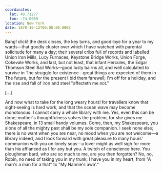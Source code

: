 ```yaml
---
coordinates:
  lat: 40.71277
  lon: -74.0059
location: New York
date: 1878-10-12T00:00:00.000Z
---
```


Bang! click! the desk closes, the key turns, and good-bye for a year to my wards—that goodly cluster over which I have watched with parental solicitude for many a day; their several cribs full of records and labelled Union Iron Mills, Lucy Furnaces, Keystone Bridge Works, Union Forge, Cokevale Works, and last, but not least, that infant Hercules, the Edgar Thomson Steel Rail Works—good lusty bairns all, and well calculated to survive in The struggle for existence—great things are expected of them in The future, but for the present I bid them farewell; I'm off for a holiday, and the rise and fall of iron and steel "affecteth me not."

\[...\]

And now what to take for the long weary hours! for travellers know that sight-seeing is hard work, and that the ocean wave may become monotonous. I cannot carry a whole library with me. Yes, even this can be done; mother's thoughtfulness solves the problem, for she gives me Shakespeare, in 13 small handy volumes. Come, then, my Shakespeare, you alone of all the mighty past shall be my sole companion. I seek none else; there is no want when you are near, no mood when you are not welcome—a library indeed, and I look forward with great pleasure to many hours' communion with you on lonely seas—a lover might as well sigh for more than his affianced as I for any but you. A twitch of conscience here. You ploughman bard, who are so much to me, are you then forgotten? No, no, Robin, no need of taking you in my trunk; I have you in my heart, from "A man's a man for a that" to "My Nannie's awa'."
